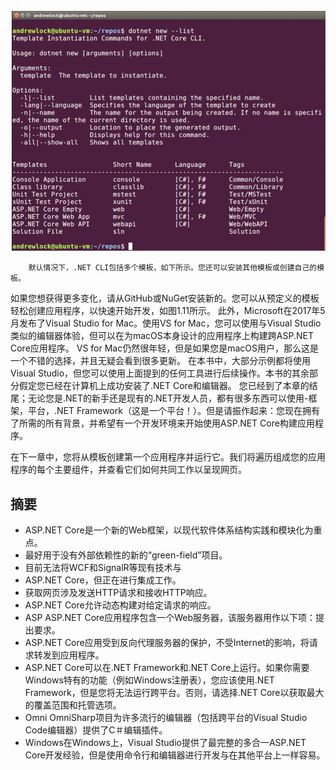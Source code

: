 ![1.11](/static/1.11.png)

        默认情况下，.NET CLI包括多个模板，如下所示。您还可以安装其他模板或创建自己的模板。

如果您想获得更多变化，请从GitHub或NuGet安装新的。您可以从预定义的模板轻松创建应用程序，以快速开始开发，如图1.11所示。
此外，Microsoft在2017年5月发布了Visual Studio for Mac。使用VS for Mac，您可以使用与Visual Studio类似的编辑器体验，但可以在为macOS本身设计的应用程序上构建跨ASP.NET Core应用程序。 VS for Mac仍然很年轻，但是如果您是macOS用户，那么这是一个不错的选择，并且无疑会看到很多更新。
在本书中，大部分示例都将使用Visual Studio，但您可以使用上面提到的任何工具进行后续操作。本书的其余部分假定您已经在计算机上成功安装了.NET Core和编辑器。
您已经到了本章的结尾；无论您是.NET的新手还是现有的.NET开发人员，都有很多东西可以使用-框架，平台，.NET Framework（这是一个平台！）。但是请振作起来：您现在拥有了所需的所有背景，并希望有一个开发环境来开始使用ASP.NET Core构建应用程序。


在下一章中，您将从模板创建第一个应用程序并运行它。我们将遍历组成您的应用程序的每个主要组件，并查看它们如何共同工作以呈现网页。

## 摘要

- ASP.NET Core是一个新的Web框架，以现代软件体系结构实践和模块化为重点。
- 最好用于没有外部依赖性的新的“green-field”项目。
- 目前无法将WCF和SignalR等现有技术与
- ASP.NET Core，但正在进行集成工作。
- 获取网页涉及发送HTTP请求和接收HTTP响应。
- ASP.NET Core允许动态构建对给定请求的响应。
- ASP ASP.NET Core应用程序包含一个Web服务器，该服务器用作以下项：提出要求。
- ASP.NET Core应用受到反向代理服务器的保护，不受Internet的影响，将请求转发到应用程序。
- ASP.NET Core可以在.NET Framework和.NET Core上运行。如果你需要Windows特有的功能（例如Windows注册表），您应该使用.NET Framework，但是您将无法运行跨平台。否则，请选择.NET Core以获取最大的覆盖范围和托管选项。
- Omni OmniSharp项目为许多流行的编辑器（包括跨平台的Visual Studio Code编辑器）提供了C＃编辑插件。
- Windows在Windows上，Visual Studio提供了最完整的多合一ASP.NET Core开发经验，但是使用命令行和编辑器进行开发与在其他平台上一样容易。